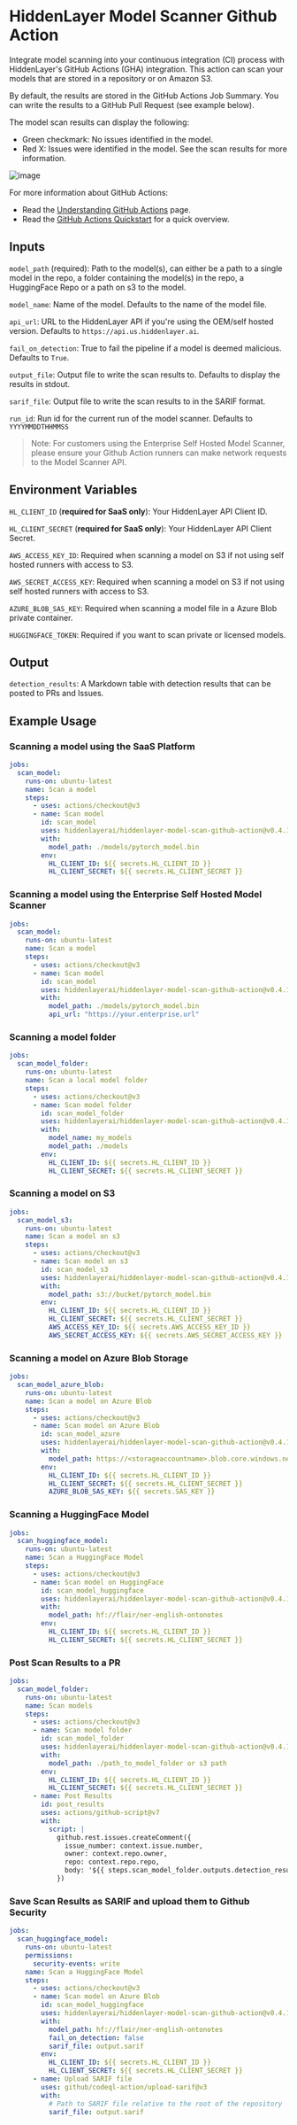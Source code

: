 # HiddenLayer Model Scanner Github Action

Integrate model scanning into your continuous integration (CI) process with HiddenLayer's GitHub Actions (GHA) integration. This action can scan your models that are stored in a repository or on Amazon S3.

By default, the results are stored in the GitHub Actions Job Summary. You can write the results to a GitHub Pull Request (see example below).

The model scan results can display the following:

- Green checkmark: No issues identified in the model.
- Red X: Issues were identified in the model. See the scan results for more information.

![image](https://github.com/hiddenlayerai/hiddenlayer-model-scan-github-action/assets/9558507/dbebe8db-7e68-479d-a244-070238adf00d)

For more information about GitHub Actions:

- Read the [Understanding GitHub Actions](https://docs.github.com/en/actions/learn-github-actions/understanding-github-actions) page.
- Read the [GitHub Actions Quickstart](https://docs.github.com/en/actions/quickstart) for a quick overview.

## Inputs

`model_path` (required): Path to the model(s), can either be a path to a single model in the repo, a folder containing the model(s) in the repo, a HuggingFace Repo or a path on s3 to the model.

`model_name`: Name of the model. Defaults to the name of the model file.

`api_url`: URL to the HiddenLayer API if you're using the OEM/self hosted version. Defaults to `https://api.us.hiddenlayer.ai`.

`fail_on_detection`: True to fail the pipeline if a model is deemed malicious. Defaults to `True`.

`output_file`: Output file to write the scan results to. Defaults to display the results in stdout.

`sarif_file`: Output file to write the scan results to in the SARIF format.

`run_id`: Run id for the current run of the model scanner. Defaults to `YYYYMMDDTHHMMSS`

> Note: For customers using the Enterprise Self Hosted Model Scanner, please ensure your Github Action runners can make network requests to the Model Scanner API.

## Environment Variables

`HL_CLIENT_ID` (**required for SaaS only**): Your HiddenLayer API Client ID.

`HL_CLIENT_SECRET` (**required for SaaS only**): Your HiddenLayer API Client Secret.

`AWS_ACCESS_KEY_ID`: Required when scanning a model on S3 if not using self hosted runners with access to S3.

`AWS_SECRET_ACCESS_KEY`: Required when scanning a model on S3 if not using self hosted runners with access to S3.

`AZURE_BLOB_SAS_KEY`: Required when scanning a model file in a Azure Blob private container.

`HUGGINGFACE_TOKEN`: Required if you want to scan private or licensed models.  

## Output

`detection_results`: A Markdown table with detection results that can be posted to PRs and Issues.

## Example Usage

### Scanning a model using the SaaS Platform

```yaml
jobs:
  scan_model:
    runs-on: ubuntu-latest
    name: Scan a model
    steps:
      - uses: actions/checkout@v3
      - name: Scan model
        id: scan_model
        uses: hiddenlayerai/hiddenlayer-model-scan-github-action@v0.4.1
        with:
          model_path: ./models/pytorch_model.bin
        env:
          HL_CLIENT_ID: ${{ secrets.HL_CLIENT_ID }}
          HL_CLIENT_SECRET: ${{ secrets.HL_CLIENT_SECRET }}
```

### Scanning a model using the Enterprise Self Hosted Model Scanner

```yaml
jobs:
  scan_model:
    runs-on: ubuntu-latest
    name: Scan a model
    steps:
      - uses: actions/checkout@v3
      - name: Scan model
        id: scan_model
        uses: hiddenlayerai/hiddenlayer-model-scan-github-action@v0.4.1
        with:
          model_path: ./models/pytorch_model.bin
          api_url: "https://your.enterprise.url"
```

### Scanning a model folder

```yaml
jobs:
  scan_model_folder:
    runs-on: ubuntu-latest
    name: Scan a local model folder
    steps:
      - uses: actions/checkout@v3
      - name: Scan model folder
        id: scan_model_folder
        uses: hiddenlayerai/hiddenlayer-model-scan-github-action@v0.4.1
        with:
          model_name: my_models
          model_path: ./models
        env:
          HL_CLIENT_ID: ${{ secrets.HL_CLIENT_ID }}
          HL_CLIENT_SECRET: ${{ secrets.HL_CLIENT_SECRET }}
```

### Scanning a model on S3

```yaml
jobs:
  scan_model_s3:
    runs-on: ubuntu-latest
    name: Scan a model on s3
    steps:
      - uses: actions/checkout@v3
      - name: Scan model on s3
        id: scan_model_s3
        uses: hiddenlayerai/hiddenlayer-model-scan-github-action@v0.4.1
        with:
          model_path: s3://bucket/pytorch_model.bin
        env:
          HL_CLIENT_ID: ${{ secrets.HL_CLIENT_ID }}
          HL_CLIENT_SECRET: ${{ secrets.HL_CLIENT_SECRET }}
          AWS_ACCESS_KEY_ID: ${{ secrets.AWS_ACCESS_KEY_ID }}
          AWS_SECRET_ACCESS_KEY: ${{ secrets.AWS_SECRET_ACCESS_KEY }}
```

### Scanning a model on Azure Blob Storage

```yaml
jobs:
  scan_model_azure_blob:
    runs-on: ubuntu-latest
    name: Scan a model on Azure Blob
    steps:
      - uses: actions/checkout@v3
      - name: Scan model on Azure Blob
        id: scan_model_azure
        uses: hiddenlayerai/hiddenlayer-model-scan-github-action@v0.4.1
        with:
          model_path: https://<storageaccountname>.blob.core.windows.net/<container>/path/to/model.bin
        env:
          HL_CLIENT_ID: ${{ secrets.HL_CLIENT_ID }}
          HL_CLIENT_SECRET: ${{ secrets.HL_CLIENT_SECRET }}
          AZURE_BLOB_SAS_KEY: ${{ secrets.SAS_KEY }}
```

### Scanning a HuggingFace Model

```yaml
jobs:
  scan_huggingface_model:
    runs-on: ubuntu-latest
    name: Scan a HuggingFace Model
    steps:
      - uses: actions/checkout@v3
      - name: Scan model on HuggingFace
        id: scan_model_huggingface
        uses: hiddenlayerai/hiddenlayer-model-scan-github-action@v0.4.1
        with:
          model_path: hf://flair/ner-english-ontonotes
        env:
          HL_CLIENT_ID: ${{ secrets.HL_CLIENT_ID }}
          HL_CLIENT_SECRET: ${{ secrets.HL_CLIENT_SECRET }}
```

### Post Scan Results to a PR

```yaml
jobs:     
  scan_model_folder:
    runs-on: ubuntu-latest
    name: Scan models
    steps:
      - uses: actions/checkout@v3
      - name: Scan model folder
        id: scan_model_folder
        uses: hiddenlayerai/hiddenlayer-model-scan-github-action@v0.4.1
        with:
          model_path: ./path_to_model_folder or s3 path
        env:
          HL_CLIENT_ID: ${{ secrets.HL_CLIENT_ID }}
          HL_CLIENT_SECRET: ${{ secrets.HL_CLIENT_SECRET }}
      - name: Post Results
        id: post_results
        uses: actions/github-script@v7
        with:
          script: |
            github.rest.issues.createComment({
              issue_number: context.issue.number,
              owner: context.repo.owner,
              repo: context.repo.repo,
              body: '${{ steps.scan_model_folder.outputs.detection_results }}'
            })
```

### Save Scan Results as SARIF and upload them to Github Security

```yaml
jobs:
  scan_huggingface_model:
    runs-on: ubuntu-latest
    permissions:
      security-events: write
    name: Scan a HuggingFace Model
    steps:
      - uses: actions/checkout@v3
      - name: Scan model on Azure Blob
        id: scan_model_huggingface
        uses: hiddenlayerai/hiddenlayer-model-scan-github-action@v0.4.1
        with:
          model_path: hf://flair/ner-english-ontonotes
          fail_on_detection: false
          sarif_file: output.sarif
        env:
          HL_CLIENT_ID: ${{ secrets.HL_CLIENT_ID }}
          HL_CLIENT_SECRET: ${{ secrets.HL_CLIENT_SECRET }}
      - name: Upload SARIF file
        uses: github/codeql-action/upload-sarif@v3
        with:
          # Path to SARIF file relative to the root of the repository
          sarif_file: output.sarif
```
